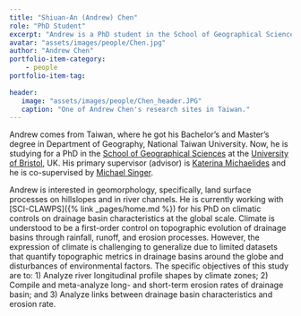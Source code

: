 ```yaml
---
title: "Shiuan-An (Andrew) Chen"
role: "PhD Student"
excerpt: "Andrew is a PhD student in the School of Geographical Sciences at Bristol University."
avatar: "assets/images/people/Chen.jpg"
author: "Andrew Chen"
portfolio-item-category:
    - people
portfolio-item-tag:
    
header:
   image: "assets/images/people/Chen_header.JPG"
   caption: "One of Andrew Chen's research sites in Taiwan."
---
```


Andrew comes from Taiwan, where he got his Bachelor’s and Master’s degree in Department of Geography, National Taiwan University. Now, he is studying for a PhD in the [School of Geographical Sciences](http://www.bristol.ac.uk/geography/) at the [University of Bristol](http://www.bristol.ac.uk/), UK. His primary supervisor (advisor) is [Katerina Michaelides](http://www.bristol.ac.uk/geography/people/katerina-michaelides/overview.html) and he is co-supervised by [Michael Singer](/people/singer.md).

Andrew is interested in geomorphology, specifically, land surface processes on hillslopes and in river channels. He is currently working with [SCI-CLAWPS]({% link _pages/home.md %}) for his PhD on climatic controls on drainage basin characteristics at the global scale. Climate is understood to be a first-order control on topographic evolution of drainage basins through rainfall, runoff, and erosion processes. However, the expression of climate is challenging to generalize due to limited datasets that quantify topographic metrics in drainage basins around the globe and disturbances of environmental factors. The specific objectives of this study are to: 1) Analyze river longitudinal profile shapes by climate zones; 2) Compile and meta-analyze long- and short-term erosion rates of drainage basin; and 3) Analyze links between drainage basin characteristics and erosion rate.
